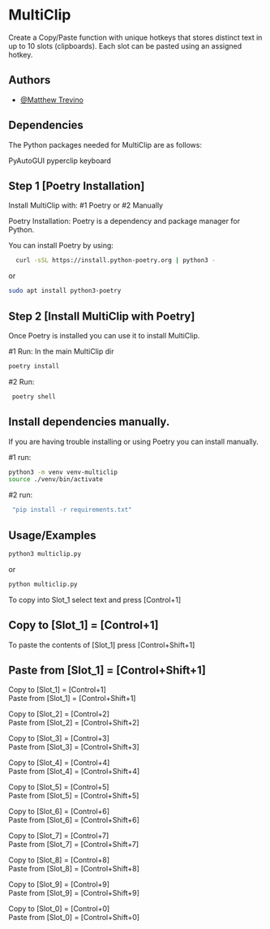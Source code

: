 
# MultiClip

Create a Copy/Paste function with unique hotkeys that stores distinct text in up to 10 slots (clipboards). Each slot can be pasted using an assigned hotkey.


## Authors

- [@Matthew Trevino](https://github.com/m5trevino)


## Dependencies

The Python packages needed for MultiClip are as follows: 
 
PyAutoGUI
pyperclip
keyboard
## Step 1 [Poetry Installation]

Install MultiClip with:
#1 Poetry 
or 
#2 Manually 

Poetry Installation: 
Poetry is a dependency and package manager for Python.

You can install Poetry by using:

 ```bash
   curl -sSL https://install.python-poetry.org | python3 - 
```

 or 

 ```bash
sudo apt install python3-poetry
```
 
    
## Step 2 [Install MultiClip with Poetry]

Once Poetry is installed you can use it to install MultiClip.

#1  Run: In the main MultiClip dir
```bash
poetry install
``` 
#2 Run: 
```bash
 poetry shell
 ```
        
## Install dependencies manually. 

If you are having trouble installing or using Poetry you can install manually.

#1 run:
```bash 
python3 -m venv venv-multiclip
source ./venv/bin/activate
```

#2 run:
```bash
 "pip install -r requirements.txt"
```

 
## Usage/Examples
```bash
python3 multiclip.py
```
or 
```bash
python multiclip.py
```

To copy into Slot_1 select text and press [Control+1]
## Copy to [Slot_1] = [Control+1] 

To paste the contents of [Slot_1] press [Control+Shift+1]
## Paste from [Slot_1] = [Control+Shift+1]

Copy to [Slot_1] = [Control+1]  
Paste from [Slot_1] = [Control+Shift+1]

Copy to [Slot_2] = [Control+2]  
Paste from [Slot_2] = [Control+Shift+2]

Copy to [Slot_3] = [Control+3]  
Paste from [Slot_3] = [Control+Shift+3]

Copy to [Slot_4] = [Control+4]  
Paste from [Slot_4] = [Control+Shift+4]

Copy to [Slot_5] = [Control+5]  
Paste from [Slot_5] = [Control+Shift+5]

Copy to [Slot_6] = [Control+6]  
Paste from [Slot_6] = [Control+Shift+6]

Copy to [Slot_7] = [Control+7]  
Paste from [Slot_7] = [Control+Shift+7]

Copy to [Slot_8] = [Control+8]  
Paste from [Slot_8] = [Control+Shift+8]

Copy to [Slot_9] = [Control+9]  
Paste from [Slot_9] = [Control+Shift+9]

Copy to [Slot_0] = [Control+0]  
Paste from [Slot_0] = [Control+Shift+0]

